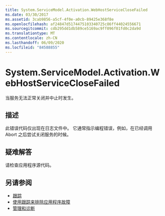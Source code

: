 ```yaml
---
title: System.ServiceModel.Activation.WebHostServiceCloseFailed
ms.date: 03/30/2017
ms.assetid: 3cab9856-a5cf-4f0e-a0cb-89425e368f8e
ms.openlocfilehash: af24847d5174475103340725c86ff44024556671
ms.sourcegitcommit: cdb295dd1db589ce5169ac9ff096f01fd0c2da9d
ms.translationtype: MT
ms.contentlocale: zh-CN
ms.lasthandoff: 06/09/2020
ms.locfileid: "84588855"
---
```

# <a name="systemservicemodelactivationwebhostserviceclosefailed"></a>System.ServiceModel.Activation.WebHostServiceCloseFailed
当服务无法正常关闭并中止时发生。  
  
## <a name="description"></a>描述  
 此错误代码仅出现在日志文件中。 它通常指示编程错误，例如，在已经调用 Abort 之后尝试关闭服务的时候。  
  
## <a name="troubleshooting"></a>疑难解答  
 请检查应用程序源代码。  
  
## <a name="see-also"></a>另请参阅

- [跟踪](index.md)
- [使用跟踪来排除应用程序故障](using-tracing-to-troubleshoot-your-application.md)
- [管理和诊断](../index.md)
